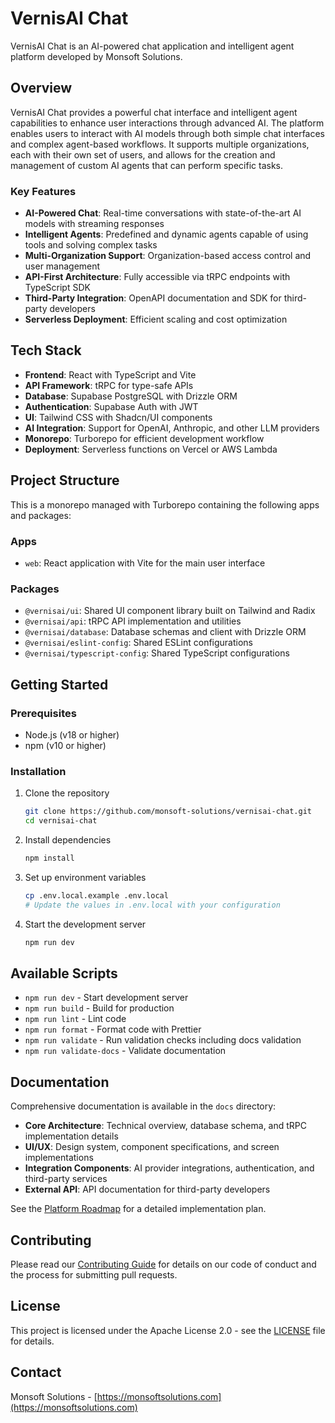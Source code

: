 # VernisAI Chat

VernisAI Chat is an AI-powered chat application and intelligent agent platform developed by Monsoft Solutions.

## Overview

VernisAI Chat provides a powerful chat interface and intelligent agent capabilities to enhance user interactions through advanced AI. The platform enables users to interact with AI models through both simple chat interfaces and complex agent-based workflows. It supports multiple organizations, each with their own set of users, and allows for the creation and management of custom AI agents that can perform specific tasks.

### Key Features

- **AI-Powered Chat**: Real-time conversations with state-of-the-art AI models with streaming responses
- **Intelligent Agents**: Predefined and dynamic agents capable of using tools and solving complex tasks
- **Multi-Organization Support**: Organization-based access control and user management
- **API-First Architecture**: Fully accessible via tRPC endpoints with TypeScript SDK
- **Third-Party Integration**: OpenAPI documentation and SDK for third-party developers
- **Serverless Deployment**: Efficient scaling and cost optimization

## Tech Stack

- **Frontend**: React with TypeScript and Vite
- **API Framework**: tRPC for type-safe APIs
- **Database**: Supabase PostgreSQL with Drizzle ORM
- **Authentication**: Supabase Auth with JWT
- **UI**: Tailwind CSS with Shadcn/UI components
- **AI Integration**: Support for OpenAI, Anthropic, and other LLM providers
- **Monorepo**: Turborepo for efficient development workflow
- **Deployment**: Serverless functions on Vercel or AWS Lambda

## Project Structure

This is a monorepo managed with Turborepo containing the following apps and packages:

### Apps

- `web`: React application with Vite for the main user interface

### Packages

- `@vernisai/ui`: Shared UI component library built on Tailwind and Radix
- `@vernisai/api`: tRPC API implementation and utilities
- `@vernisai/database`: Database schemas and client with Drizzle ORM
- `@vernisai/eslint-config`: Shared ESLint configurations
- `@vernisai/typescript-config`: Shared TypeScript configurations

## Getting Started

### Prerequisites

- Node.js (v18 or higher)
- npm (v10 or higher)

### Installation

1. Clone the repository

   ```sh
   git clone https://github.com/monsoft-solutions/vernisai-chat.git
   cd vernisai-chat
   ```

2. Install dependencies

   ```sh
   npm install
   ```

3. Set up environment variables

   ```sh
   cp .env.local.example .env.local
   # Update the values in .env.local with your configuration
   ```

4. Start the development server
   ```sh
   npm run dev
   ```

## Available Scripts

- `npm run dev` - Start development server
- `npm run build` - Build for production
- `npm run lint` - Lint code
- `npm run format` - Format code with Prettier
- `npm run validate` - Run validation checks including docs validation
- `npm run validate-docs` - Validate documentation

## Documentation

Comprehensive documentation is available in the `docs` directory:

- **Core Architecture**: Technical overview, database schema, and tRPC implementation details
- **UI/UX**: Design system, component specifications, and screen implementations
- **Integration Components**: AI provider integrations, authentication, and third-party services
- **External API**: API documentation for third-party developers

See the [Platform Roadmap](docs/roadmap.md) for a detailed implementation plan.

## Contributing

Please read our [Contributing Guide](CONTRIBUTING.md) for details on our code of conduct and the process for submitting pull requests.

## License

This project is licensed under the Apache License 2.0 - see the [LICENSE](LICENSE) file for details.

## Contact

Monsoft Solutions - [https://monsoftsolutions.com](https://monsoftsolutions.com)
